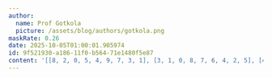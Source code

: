 ```yaml
---
author:
  name: Prof Gotkola
  picture: /assets/blog/authors/gotkola.png
maskRate: 0.26
date: 2025-10-05T01:00:01.905974
id: 9f521930-a186-11f0-b564-71e1480f5e87
content: '[[8, 2, 0, 5, 4, 9, 7, 3, 1], [3, 1, 0, 8, 7, 6, 4, 2, 5], [4, 0, 7, 0, 1, 3, 8, 9, 6], [5, 7, 3, 4, 8, 2, 1, 0, 9], [0, 9, 4, 6, 0, 1, 5, 8, 7], [1, 0, 8, 7, 9, 5, 0, 4, 0], [6, 4, 5, 3, 0, 7, 9, 0, 8], [7, 0, 1, 0, 0, 8, 2, 0, 4], [9, 0, 0, 0, 5, 0, 6, 7, 0]]'
---
```


